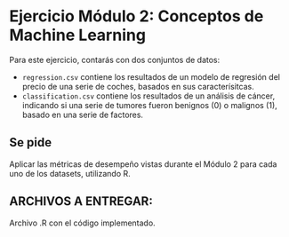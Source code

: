 # Ejercicio Módulo 2: Conceptos de Machine Learning

Para este ejercicio, contarás con dos conjuntos de datos: 

*	`regression.csv` contiene los resultados de un modelo de regresión del precio de una serie de coches, basados en sus caracterísitcas. 
*	`classification.csv` contiene los resultados de un análisis de cáncer, indicando si una serie de tumores fueron benignos (0) o malignos (1), basado en una serie de factores.



## Se pide
 Aplicar las métricas de desempeño vistas durante el Módulo 2 para cada uno de los datasets, utilizando R.

## ARCHIVOS A ENTREGAR: 
Archivo .R con el código implementado.